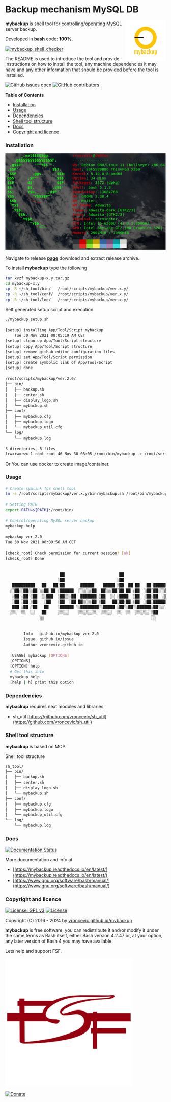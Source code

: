 # Backup mechanism MySQL DB

<img align="right" src="https://raw.githubusercontent.com/vroncevic/mybackup/dev/docs/mybackup_logo.png" width="25%">

**mybackup** is shell tool for controlling/operating MySQL server backup.

Developed in **[bash](https://en.wikipedia.org/wiki/Bash_(Unix_shell))** code: **100%**.

[![mybackup_shell_checker](https://github.com/vroncevic/mybackup/actions/workflows/mybackup_shell_checker.yml/badge.svg)](https://github.com/vroncevic/mybackup/actions/workflows/mybackup_shell_checker.yml)

The README is used to introduce the tool and provide instructions on
how to install the tool, any machine dependencies it may have and any
other information that should be provided before the tool is installed.

[![GitHub issues open](https://img.shields.io/github/issues/vroncevic/mybackup.svg)](https://github.com/vroncevic/mybackup/issues) [![GitHub contributors](https://img.shields.io/github/contributors/vroncevic/mybackup.svg)](https://github.com/vroncevic/mybackup/graphs/contributors)

<!-- START doctoc generated TOC please keep comment here to allow auto update -->
<!-- DON'T EDIT THIS SECTION, INSTEAD RE-RUN doctoc TO UPDATE -->
**Table of Contents**

- [Installation](#installation)
- [Usage](#usage)
- [Dependencies](#dependencies)
- [Shell tool structure](#shell-tool-structure)
- [Docs](#docs)
- [Copyright and licence](#copyright-and-licence)

<!-- END doctoc generated TOC please keep comment here to allow auto update -->

### Installation

![Debian Linux OS](https://raw.githubusercontent.com/vroncevic/mybackup/dev/docs/debtux.png)

Navigate to release **[page](https://github.com/vroncevic/mybackup/releases)** download and extract release archive.

To install **mybackup** type the following

```bash
tar xvzf mybackup-x.y.tar.gz
cd mybackup-x.y
cp -R ~/sh_tool/bin/   /root/scripts/mybackup/ver.x.y/
cp -R ~/sh_tool/conf/  /root/scripts/mybackup/ver.x.y/
cp -R ~/sh_tool/log/   /root/scripts/mybackup/ver.x.y/
```

Self generated setup script and execution

```bash
./mybackup_setup.sh 

[setup] installing App/Tool/Script mybackup
	Tue 30 Nov 2021 08:05:19 AM CET
[setup] clean up App/Tool/Script structure
[setup] copy App/Tool/Script structure
[setup] remove github editor configuration files
[setup] set App/Tool/Script permission
[setup] create symbolic link of App/Tool/Script
[setup] done

/root/scripts/mybackup/ver.2.0/
├── bin/
│   ├── backup.sh
│   ├── center.sh
│   ├── display_logo.sh
│   └── mybackup.sh
├── conf/
│   ├── mybackup.cfg
│   ├── mybackup.logo
│   └── mybackup_util.cfg
└── log/
    └── mybackup.log

3 directories, 8 files
lrwxrwxrwx 1 root root 46 Nov 30 08:05 /root/bin/mybackup -> /root/scripts/mybackup/ver.2.0/bin/mybackup.sh
```

Or You can use docker to create image/container.

### Usage

```bash
# Create symlink for shell tool
ln -s /root/scripts/mybackup/ver.x.y/bin/mybackup.sh /root/bin/mybackup

# Setting PATH
export PATH=${PATH}:/root/bin/

# Control/operating MySQL server backup
mybackup help
                                                                                                                                          
mybackup ver.2.0
Tue 30 Nov 2021 08:09:56 AM CET

[check_root] Check permission for current session? [ok]
[check_root] Done

                                                                          
                        ██                        ██                      
                       ░██                       ░██                      
   ██████████   ██   ██░██       ██████    █████ ░██  ██ ██   ██ ██████   
  ░░██░░██░░██ ░░██ ██ ░██████  ░░░░░░██  ██░░░██░██ ██ ░██  ░██░██░░░██  
   ░██ ░██ ░██  ░░███  ░██░░░██  ███████ ░██  ░░ ░████  ░██  ░██░██  ░██  
   ░██ ░██ ░██   ░██   ░██  ░██ ██░░░░██ ░██   ██░██░██ ░██  ░██░██████   
   ███ ░██ ░██   ██    ░██████ ░░████████░░█████ ░██░░██░░██████░██░░░    
  ░░░  ░░  ░░   ██     ░░░░░    ░░░░░░░░  ░░░░░  ░░  ░░  ░░░░░░ ░██       
               ░░                                               ░░        
                                                                          
	                                                   
		Info   github.io/mybackup ver.2.0
		Issue  github.io/issue
		Author vroncevic.github.io

  [USAGE] mybackup [OPTIONS]
  [OPTIONS]
  [OPTION] help
  # Get this info
  mybackup help
  [help | h] print this option
```

### Dependencies

**mybackup** requires next modules and libraries
* sh_util [https://github.com/vroncevic/sh_util](https://github.com/vroncevic/sh_util)

### Shell tool structure

**mybackup** is based on MOP.

Shell tool structure

```bash
sh_tool/
├── bin/
│   ├── backup.sh
│   ├── center.sh
│   ├── display_logo.sh
│   └── mybackup.sh
├── conf/
│   ├── mybackup.cfg
│   ├── mybackup.logo
│   └── mybackup_util.cfg
└── log/
    └── mybackup.log
```

### Docs

[![Documentation Status](https://readthedocs.org/projects/mybackup/badge/?version=latest)](https://mybackup.readthedocs.io/projects/mybackup/en/latest/?badge=latest)

More documentation and info at
* [https://mybackup.readthedocs.io/en/latest/](https://mybackup.readthedocs.io/en/latest/)
* [https://www.gnu.org/software/bash/manual/](https://www.gnu.org/software/bash/manual/)

### Copyright and licence

[![License: GPL v3](https://img.shields.io/badge/License-GPLv3-blue.svg)](https://www.gnu.org/licenses/gpl-3.0) [![License](https://img.shields.io/badge/License-Apache%202.0-blue.svg)](https://opensource.org/licenses/Apache-2.0)

Copyright (C) 2016 - 2024 by [vroncevic.github.io/mybackup](https://vroncevic.github.io/mybackup)

**mybackup** is free software; you can redistribute it and/or modify
it under the same terms as Bash itself, either Bash version 4.2.47 or,
at your option, any later version of Bash 4 you may have available.

Lets help and support FSF.

[![Free Software Foundation](https://raw.githubusercontent.com/vroncevic/mybackup/dev/docs/fsf-logo_1.png)](https://my.fsf.org/)

[![Donate](https://www.paypalobjects.com/en_US/i/btn/btn_donateCC_LG.gif)](https://my.fsf.org/donate/)
